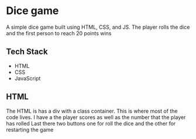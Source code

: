 # Dice game


A simple dice game built using HTML, CSS, and JS. The player rolls the dice and the first person to reach 20 points wins

## Tech Stack
- HTML
- CSS
- JavaScript

## HTML 
The HTML is has a div with a class container. This is where most of the code lives. 
I have a the player scores as well as the number that the player has rolled
Last there two buttons one for roll the dice and the other for restarting the game



